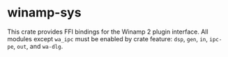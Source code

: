 # winamp-sys

This crate provides FFI bindings for the Winamp 2 plugin interface.
All modules except `wa_ipc` must be enabled by crate feature: `dsp`, `gen`, `in`, `ipc-pe`, `out`, and `wa-dlg`.
